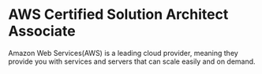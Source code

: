 # AWS Certified Solution Architect Associate

Amazon Web Services(AWS) is a leading cloud provider, meaning they provide you with services and servers that can scale easily and on demand.


